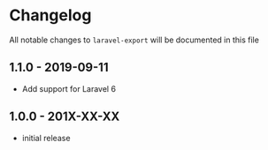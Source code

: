 # Changelog

All notable changes to `laravel-export` will be documented in this file

## 1.1.0 - 2019-09-11

- Add support for Laravel 6

## 1.0.0 - 201X-XX-XX

- initial release

